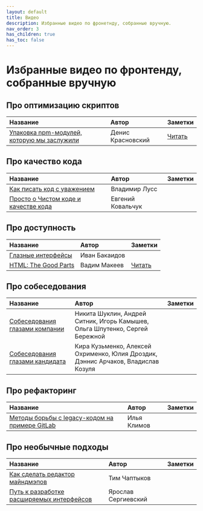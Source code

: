 ```yaml
---
layout: default
title: Видео
description: Избранные видео по фронетнду, собранные вручную.
nav_order: 3
has_children: true
has_toc: false
---
```


# Избранные видео по&nbsp;фронтенду, собранные вручную

## Про оптимизацию скриптов

| Название | Автор | Заметки |
|:---------|:------|:-----------|
| [Упаковка npm-модулей, которую мы заслужили](https://www.youtube.com/watch?t=746&v=vhHrHdtv7Po) | Денис Красновский | [Читать](packaging-npm-modules) |


## Про качество кода

| Название | Автор | Заметки |
|:---------|:------|:-----------|
| [Как писать код с уважением](https://www.youtube.com/watch?v=R4-uveKppV8) | Владимир Лусс |  |
| [Просто о Чистом коде и качестве кода](https://www.youtube.com/watch?v=XT6XkIJIVbA) | Евгений Ковальчук | |

## Про доступность

| Название | Автор | Заметки |
|:---------|:------|:-----------|
| [Глазные интерфейсы](https://www.youtube.com/watch?v=eLlULhNNthI&t=450s) | Иван Бакаидов |  |
| [HTML: The Good Parts](https://www.youtube.com/watch?v=eLlULhNNthI&t=5592s) | Вадим Макеев | [Читать](html-the-good-parts) |

## Про собеседования

| Название | Автор | Заметки |
|:---------|:------|:-----------|
| [Собеседования глазами компании](https://www.youtube.com/watch?v=ll3aCbLMLqI) | Никита Шуклин, Андрей Ситник, Игорь Камышев, Ольга Шпутенко, Сергей Бережной |  |
| [Собеседования глазами кандидата](https://www.youtube.com/watch?v=-hXPLdphL88) | Кира Кузьменко, Алексей Охрименко, Юлия Дроздик, Дэннис Арчаков, Владислав Козуля | |

## Про рефакторинг

| Название | Автор | Заметки |
|:---------|:------|:-----------|
| [Методы борьбы с legacy-кодом на примере GitLab](https://www.youtube.com/watch?v=3tdfBMRq34o) | Илья Климов | |

## Про необычные подходы

| Название | Автор | Заметки |
|:---------|:------|:-----------|
| [Как сделать редактор майндмэпов](https://www.youtube.com/watch?v=eLlULhNNthI&t=14706s) | Тим Чаптыков | |
| [Путь к разработке расширяемых интерфейсов](https://www.youtube.com/watch?v=omeYq2BGYTU) | Ярослав Сергиевский | |
